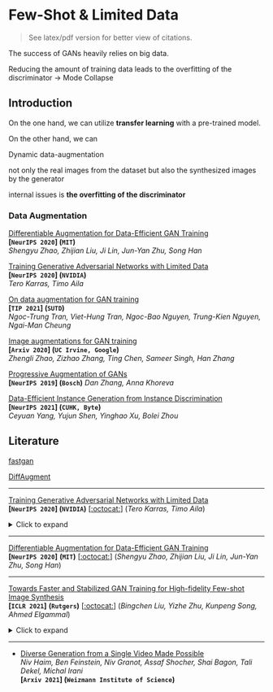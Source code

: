 # Few-Shot & Limited Data

> See latex/pdf version for better view of citations.

The success of GANs heavily relies on big data.

Reducing the amount of training data leads to the overfitting of the discriminator -> Mode Collapse



## Introduction

On the one hand, we can utilize **transfer learning** with a pre-trained model.

On the other hand, we can 

Dynamic data-augmentation

not only the real images from the dataset but also the synthesized images by the generator



internal issues is **the overfitting of the discriminator**





### Data Augmentation 

[Differentiable Augmentation for Data-Efficient GAN Training](https://arxiv.org/pdf/2006.10738.pdf)  
**[`NeurIPS 2020`] (`MIT`)**  
*Shengyu Zhao, Zhijian Liu, Ji Lin, Jun-Yan Zhu, Song Han*

[Training Generative Adversarial Networks with Limited Data](https://arxiv.org/pdf/2006.06676.pdf)  
**[`NeurIPS 2020`] (`NVIDIA`)**  
*Tero Karras, Timo Aila*

[On data augmentation for GAN training](https://arxiv.org/pdf/2006.05338.pdf)  
**[`TIP 2021`] (`SUTD`)**  
*Ngoc-Trung Tran, Viet-Hung Tran, Ngoc-Bao Nguyen, Trung-Kien Nguyen, Ngai-Man Cheung*

[Image augmentations for GAN training](https://arxiv.org/pdf/2006.02595.pdf)  
**[`Arxiv 2020`] (`UC Irvine, Google`)**  
*Zhengli Zhao, Zizhao Zhang, Ting Chen, Sameer Singh, Han Zhang*

[Progressive Augmentation of GANs](https://arxiv.org/pdf/1901.10422.pdf)  
**[`NeurIPS 2019`] (`Bosch`)**
*Dan Zhang, Anna Khoreva*







<span id="InsGen"></span>
[Data-Efficient Instance Generation from Instance Discrimination](https://arxiv.org/pdf/2106.04566.pdf)  
**[`NeurIPS 2021`] (`CUHK, Byte`)**  
*Ceyuan Yang, Yujun Shen, Yinghao Xu, Bolei Zhou*



## Literature

[fastgan](#fastgan)

[DiffAugment](#DiffAugment)

---

[Training Generative Adversarial Networks with Limited Data](https://arxiv.org/pdf/2006.06676.pdf)  
**[`NeurIPS 2020`] (`NVIDIA`)** [[:octocat:](https://github.com/NVlabs/stylegan2-ada)] (*Tero Karras, Timo Aila*)

<details><summary>Click to expand</summary><p>


**Summary**

> Training generative adversarial networks (GAN) using too little data typically leads to discriminator overfitting, causing training to diverge




</p></details>

---

<span id="DiffAugment"></span>
[Differentiable Augmentation for Data-Efficient GAN Training](https://arxiv.org/pdf/2006.10738.pdf)  
**[`NeurIPS 2020`]** **(`MIT`)** [[:octocat:](https://github.com/mit-han-lab/data-efficient-gans)] (*Shengyu Zhao, Zhijian Liu, Ji Lin, Jun-Yan Zhu, Song Han*)



---

<span id="Fastgan"></span>
[Towards Faster and Stabilized GAN Training for High-fidelity Few-shot Image Synthesis](https://arxiv.org/pdf/2101.04775.pdf)  
**[`ICLR 2021`]** **(`Rutgers`)** [[:octocat:](https://github.com/odegeasslbc/FastGAN-pytorch)] (*Bingchen Liu, Yizhe Zhu, Kunpeng Song, Ahmed Elgammal*)

<details><summary>Click to expand</summary><p>


**Summary**

> Use a skip-layer channel-wise excitation module and a self-supervised discriminator trained as a feature-encoder.

</p></details>

---





- [Diverse Generation from a Single Video Made Possible](https://arxiv.org/pdf/2109.08591.pdf)  
  *Niv Haim, Ben Feinstein, Niv Granot, Assaf Shocher, Shai Bagon, Tali Dekel, Michal Irani*  
  **[`Arxiv 2021`] (`Weizmann Institute of Science`)**

